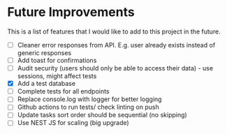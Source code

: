 # Future Improvements

This is a list of features that I would like to add to this project in the future.

-   [ ] Cleaner error responses from API. E.g. user already exists instead of generic responses
-   [ ] Add toast for confirmations
-   [ ] Audit security (users should only be able to access their data) - use sessions, might affect tests
-   [x] Add a test database
-   [ ] Complete tests for all endpoints
-   [ ] Replace console.log with logger for better logging
-   [ ] Github actions to run tests/ check linting on push
-   [ ] Update tasks sort order should be sequential (no skipping)
-   [ ] Use NEST JS for scaling (big upgrade)
